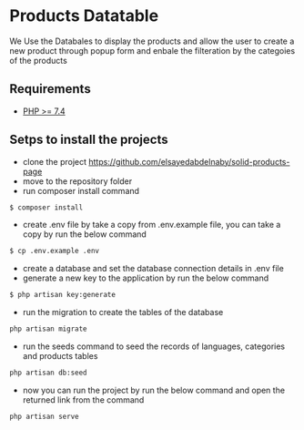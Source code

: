 # Products Datatable
We Use the Databales to display the products and allow the user to create a new product through popup form and enbale the filteration by the categoies of the products

## Requirements
- [PHP >= 7.4](http://php.net/)

## Setps to install the projects

- clone the project https://github.com/elsayedabdelnaby/solid-products-page
- move to the repository folder
- run composer install command
```bash
$ composer install
```
- create .env file by take a copy from .env.example file, you can take a copy by run the below command
```bash
$ cp .env.example .env
```
- create a database and set the database connection details in .env file
- generate a new key to the application by run the below command
```bash
$ php artisan key:generate
```
- run the migration to create the tables of the database
```bash
php artisan migrate
```
- run the seeds command to seed the records of languages, categories and products tables
```bash
php artisan db:seed
```
- now you can run the project by run the below command and open the returned link from the command
```bash
php artisan serve
```
